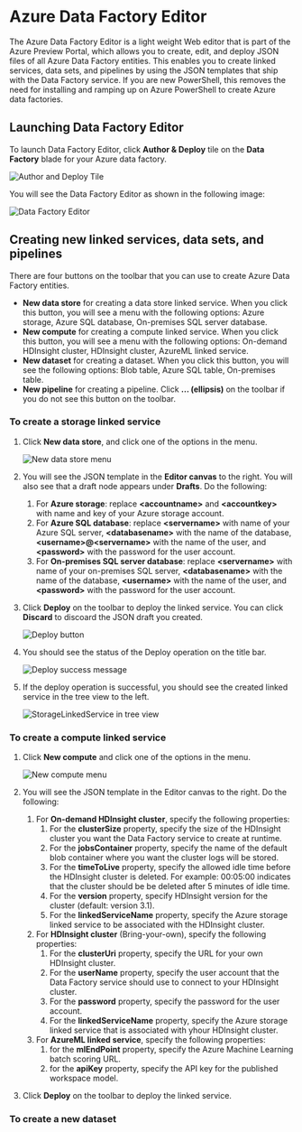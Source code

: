 <properties 
	pageTitle="Azure Data Factory Editor" 
	description="Describes the Azure Data Factory Editor, which allows you to create, edit, and deploy JSON definitions of linked services, tables, and pipelines using a light-weight web-based UI." 
	services="data-factory" 
	documentationCenter="" 
	authors="spelluru" 
	manager="jhubbard" 
	editor="monicar"/>

<tags 
	ms.service="data-factory" 
	ms.workload="data-services" 
	ms.tgt_pltfrm="na" 
	ms.devlang="na" 
	ms.topic="article" 
	ms.date="02/28/2015" 
	ms.author="spelluru"/>

# Azure Data Factory Editor
The Azure Data Factory Editor is a light weight Web editor that is part of the Azure Preview Portal, which allows you to create, edit, and deploy JSON files of all Azure Data Factory entities. This enables you to create linked services, data sets, and pipelines by using the JSON templates that ship with the Data Factory service. If you are new PowerShell, this removes the need for installing and ramping up on Azure PowerShell to create Azure data factories.

## Launching Data Factory Editor
To launch Data Factory Editor, click **Author & Deploy** tile on the **Data Factory** blade for your Azure data factory. 

![Author and Deploy Tile][author-and-deploy-tile]

You will see the Data Factory Editor as shown in the following image:
 
![Data Factory Editor][data=factory-editor]
 
## Creating new linked services, data sets, and pipelines
There are four buttons on the toolbar that you can use to create Azure Data Factory entities.
 
- **New data store** for creating a data store linked service. When you click this button, you will see a menu with the following options: Azure storage, Azure SQL database, On-premises SQL server database.
- **New compute** for creating a compute linked service. When you click this button, you will see a menu with the following options: On-demand HDInsight cluster, HDInsight cluster, AzureML linked service.      
- **New dataset** for creating a dataset. When you click this button, you will see the following options: Blob table, Azure SQL table, On-premises table.  
- **New pipeline** for creating a pipeline. Click **... (ellipsis)** on the toolbar if you do not see this button on the toolbar.
 
### To create a storage linked service
1. Click **New data store**, and click one of the options in the menu.
 
	![New data store menu][new-data-store-menu] 
2. You will see the JSON template in the **Editor canvas** to the right. You will also see that a draft node appears under **Drafts**. Do the following:
	1. For **Azure storage**: replace **<accountname\>** and **<accountkey\>** with name and key of your Azure storage account.
	2. For **Azure SQL database**: replace **<servername\>** with name of your Azure SQL server, **<databasename\>** with the name of the database, **<username\>@<servername\>** with the name of the user, and **<password\>** with the password for the user account. 
	3. For **On-premises SQL server database**: replace **<servername\>** with name of your on-premises SQL server, **<databasename\>** with the name of the database, **<username\>** with the name of the user, and **<password\>** with the password for the user account.
4. Click **Deploy** on the toolbar to deploy the linked service. You can click **Discard** to discoard the JSON draft you created.
 
	![Deploy button][deploy-button]

1. You should see the status of the Deploy operation on the title bar.

	![Deploy success message][deploy-success-message]
2. If the deploy operation is successful, you should see the created linked service in the tree view to the left.
  
	![StorageLinkedService in tree view][storagelinkedservice-in-treview]

### To create a compute linked service
1. Click **New compute** and click one of the options in the menu.
 
	![New compute menu][new-compute-menu] 
2. You will see the JSON template in the Editor canvas to the right. Do the following:
	1. For **On-demand HDInsight cluster**, specify the following properties: 
		1. For the **clusterSize** property, specify the size of the HDInsight cluster you want the Data Factory service to create at runtime. 
		2. For the **jobsContainer** property, specify the name of the default blob container where you want the cluster logs will be stored.
		3. For the **timeToLive** property, specify the allowed idle time before the HDInsight cluster is deleted. For example: 00:05:00 indicates that the cluster should be be deleted after 5 minutes of idle time.
		4. For the **version** property, specify HDInsight version for the cluster (default: version 3.1).
		5. For the **linkedServiceName** property, specify the Azure storage linked service to be associated with the HDInsight cluster. 
	6. For **HDInsight cluster** (Bring-your-own), specify the following properties:
		1. For the **clusterUri** property, specify the URL for your own HDInsight cluster. 
		2. For the **userName** property, specify the user account that the Data Factory service should use to connect to your HDInsight cluster. 
		3. For the **password** property, specify the password for the user account. 
		4. For the **linkedServiceName** property, specify the Azure storage linked service that is associated with yhour HDInsight cluster.
	5. For **AzureML linked service**, specify the following properties:
		1. for the **mlEndPoint** property, specify the Azure Machine Learning batch scoring URL.
		2. for the **apiKey** property, specify the API key for the published workspace model.
3. Click **Deploy** on the toolbar to deploy the linked service.

### To create a new dataset

   
		
		           
   




         

[author-and-deploy-tile]: ../media/data-factory-editor/author-and-deploy-tile.png
[data=factory-editor]: ../media/data-factory-editor/data-factory-editor.png
[new-data-store-menu]: ../media/data-factory-editor/new-data-store-menu.png
[new-compute-menu]: ../media/data-factory-editor/new-compute-menu.png
[deploy-button]: ../media/data-factory-editor/deploy-button.png
[deploy-success-message]: ../media/data-factory-editor/deploy-success-message.png
[storagelinkedservice-in-treview]: ../media/data-factory-editor/storagelinkedservice-in-treeview.png